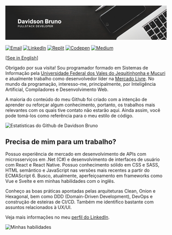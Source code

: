 ![Header](header.png)

[![Email](https://img.shields.io/badge/Email-0078D4?style=flat-square&logo=microsoft-outlook&logoColor=white)](<davidsonbruno@outlook.com>)
[![LinkedIn](https://img.shields.io/badge/LinkedIn-0077B5?style=flat-square&logo=linkedin&logoColor=white)](https://www.linkedin.com/in/davidsonbrsilva/)
[![Replit](https://img.shields.io/badge/replit-667881?style=flat-square&logo=replit&logoColor=white)](https://replit.com/@davidsonbrsilva)
[![Codepen](https://img.shields.io/badge/Codepen-000000?style=flat-square&logo=codepen&logoColor=white)](https://codepen.io/davidsonbrsilva)
[![Medium](https://img.shields.io/badge/Medium-12100E?style=flat-square&logo=medium&logoColor=white)](https://medium.com/@davidsonbrsilva)

[[See in English](README.md)] 

Obrigado por sua visita! Sou programador formado em Sistemas de Informação pela [Universidade Federal dos Vales do Jequitinhonha e Mucuri]() e atualmente trabalho como desenvolvedor líder na [Mercado Livre](https://mercadolivre.com.br/). No mundo da programação, interesso-me, principalmente, por Inteligência Artificial, Compiladores e Desenvolvimento Web.

A maioria do conteúdo do meu Github foi criado com a intenção de aprender ou reforçar algum conhecimento, portanto, os trabalhos mais relevantes com os quais tive contato não estarão aqui. Ainda assim, você pode tomá-los como referência para o meu estilo de código.

![Estatísticas do Github de Davidson Bruno](https://github-readme-stats.vercel.app/api?username=davidsonbrsilva&hide=contribs&count_private=true&show_icons=true&theme=codeSTACKr)

## Precisa de mim para um trabalho?

Possuo experiência de mercado em desenvolvimento de APIs com microsserviços em .Net (C#) e desenvolvimento de interfaces de usuário com React e React Native. Possuo conhecimento sólido em CSS e SASS, HTML semântico e JavaScript nas versões mais recentes a partir do ECMAScript 6. Busco, atualmente, aperfeiçoamento em frameworks como Vue e Svelte e em minhas habilidades com o inglês.

Conheço as boas práticas apontadas pelas arquiteturas Clean, Onion e Hexagonal, bem como DDD (Domain-Driven Development), DevOps e construção de esteiras de CI/CD. Também me identifico bastante com assuntos relacionados à UX/UI.

Veja mais informações no meu [perfil do LinkedIn](https://www.linkedin.com/in/davidsonbrsilva/).

![Minhas habilidades](https://skillicons.dev/icons?i=cs,cpp,py,php,dotnet,html,css,sass,js,ts,react,vue,vite,jest,laravel,mysql,sqlite,docker,git,github,ai,ps,xd,figma,vscode,visualstudio,azure,unity,linux,bash)
